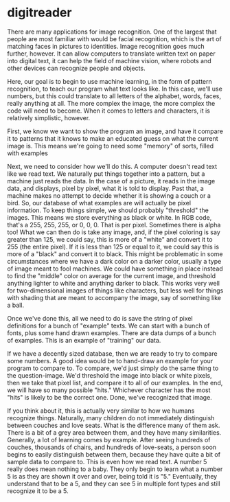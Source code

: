 # digitreader


There are many applications for image recognition. One of the largest that people are most familiar with would be facial recognition, which is the art of matching faces in pictures to identities. Image recognition goes much further, however. It can allow computers to translate written text on paper into digital text, it can help the field of machine vision, where robots and other devices can recognize people and objects.

Here, our goal is to begin to use machine learning, in the form of pattern recognition, to teach our program what text looks like. In this case, we'll use numbers, but this could translate to all letters of the alphabet, words, faces, really anything at all. The more complex the image, the more complex the code will need to become. When it comes to letters and characters, it is relatively simplistic, however.

First, we know we want to show the program an image, and have it compare it to patterns that it knows to make an educated guess on what the current image is. This means we're going to need some "memory" of sorts, filled with examples


Next, we need to consider how we'll do this. A computer doesn't read text like we read text. We naturally put things together into a pattern, but a machine just reads the data. In the case of a picture, it reads in the image data, and displays, pixel by pixel, what it is told to display. Past that, a machine makes no attempt to decide whether it is showing a couch or a bird. So, our database of what examples are will actually be pixel information. To keep things simple, we should probably "threshold" the images. This means we store everything as black or white. In RGB code, that's a 255, 255, 255, or 0, 0, 0. That is per pixel. Sometimes there is alpha too! What we can then do is take any image, and, if the pixel coloring is say greater than 125, we could say, this is more of a "white" and convert it to 255 (the entire pixel). If it is less than 125 or equal to it, we could say this is more of a "black" and convert it to black. This might be problematic in some circumstances where we have a dark color on a darker color, usually a type of image meant to fool machines. We could have something in place instead to find the "middle" color on average for the current image, and threshold anything lighter to white and anything darker to black. This works very well for two-dimensional images of things like characters, but less well for things with shading that are meant to accompany the image, say of something like a ball.

Once we've done this, all we need to do is save the string of pixel definitions for a bunch of "example" texts. We can start with a bunch of fonts, plus some hand drawn examples. There are data dumps of a bunch of examples. This is an example of "training" our data.

If we have a decently sized database, then we are ready to try to compare some numbers. A good idea would be to hand-draw an example for your program to compare to. To compare, we'd just simply do the same thing to the question-image. We'd threshold the image into black or white pixels, then we take that pixel list, and compare it to all of our examples. In the end, we will have so many possible "hits." Whichever character has the most "hits" is likely to be the correct one. Done, we've recognized that image.

If you think about it, this is actually very similar to how we humans recognize things. Naturally, many children do not immediately distinguish between couches and love seats. What is the difference many of them ask. There is a bit of a grey area between them, and they have many similarities. Generally, a lot of learning comes by example. After seeing hundreds of couches, thousands of chairs, and hundreds of love-seats, a person soon begins to easily distinguish between them, because they have quite a bit of sample data to compare to. This is even how we read text. A number 5 really does mean nothing to a baby. They only begin to learn what a number 5 is as they are shown it over and over, being told it is "5." Eventually, they understand that to be a 5, and they can see 5 in multiple font types and still recognize it to be a 5.
